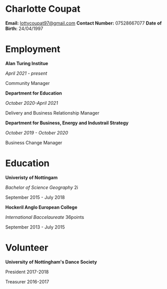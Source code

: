 # Charlotte Coupat

**Email:** lottycoupat97@gmail.com
**Contact Number:** 07528667077
**Date of Birth:** 24/04/1997
	
# Employment 

**Alan Turing Institue** <p> *April 2021 - present* <P> Community Manager

**Department for Education** <p> *October 2020-April 2021* <p> Delivery and Business Relationship Manager

**Department for Business, Energy and Industrail Strategy** <p> *October 2019 - October 2020* <p> Business Change Manager

# Education 

**Univeristy of Nottingam** <p> *Bachelor of Science Geography* 2i <p> September 2015 - July 2018 <p> <p> **Hockeril Anglo European College** <p> *International Baccelaureate* 36points <p> September 2013 - July 2015


# Volunteer

**University of Nottingham's Dance Society** <p> President 2017-2018 <p> Treasurer 2016-2017


